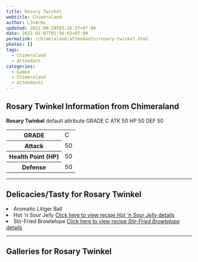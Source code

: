 ```yaml
---
title: Rosary Twinkel
webtitle: Chimeraland
author: L3n4r0x
updated: 2022-09-29T03:26:37+07:00
date: 2022-01-07T01:56:03+07:00
permalink: /chimeraland/attendants/rosary-twinkel.html
photos: []
tags:
  - Chimeraland
  - Attendant
categories:
  - Games
  - Chimeraland
  - Attendants
---
```


<section id="bootstrap-wrapper"><link rel="stylesheet" href="https://cdn.statically.io/gh/dimaslanjaka/Web-Manajemen/40ac3225/css/bootstrap-4.5-wrapper.css"/><h1>Rosary Twinkel Information from Chimeraland</h1><p><b>Rosary Twinkel</b> default attribute GRADE C ATK 50 HP 50 DEF 50<table><tr><th>GRADE</th><td>C</td></tr><tr><th>Attack</th><td>50</td></tr><tr><th>Health Point (HP)</th><td>50</td></tr><tr><th>Defense</th><td>50</td></tr></table></p><hr/><h2>Delicacies/Tasty for Rosary Twinkel</h2><li class="d-flex justify-content-between">Aromatic Litiger Ball </li><li class="d-flex justify-content-between">Hot &#x27;n Sour Jelly <a href="/chimeraland/recipes/hot-n-sour-jelly.html">Click here to view recipe <i>Hot &#x27;n Sour Jelly</i> details</a></li><li class="d-flex justify-content-between">Stir-Fried Browtelope <a href="/chimeraland/recipes/stir-fried-browtelope.html">Click here to view recipe <i>Stir-Fried Browtelope</i> details</a></li><hr/><div id="gallery"><h2>Galleries for Rosary Twinkel</h2><div class="row"></div></div></section>